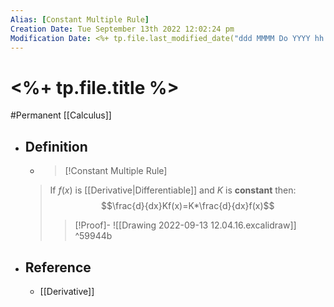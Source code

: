 ```yaml
---
Alias: [Constant Multiple Rule]
Creation Date: Tue September 13th 2022 12:02:24 pm 
Modification Date: <%+ tp.file.last_modified_date("ddd MMMM Do YYYY hh:mm:ss a") %>
---
```

# <%+ tp.file.title %>
#Permanent [[Calculus]]

- ## Definition
  - > [!Constant Multiple Rule]
  > If $f(x)$ is [[Derivative|Differentiable]] and $K$ is **constant** then:
  > $$\frac{d}{dx}Kf(x)=K*\frac{d}{dx}f(x)$$
  > > [!Proof]-
  > > ![[Drawing 2022-09-13 12.04.16.excalidraw]] ^59944b
- ## Reference
	- [[Derivative]]